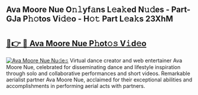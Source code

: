 ## Ava Moore Nue O𝚗𝚕yf𝚊ns L𝚎a𝚔ed N𝚞𝚍es - Part-GJa P𝚑𝚘tos Vi𝚍𝚎o - H𝚘𝚝 Part L𝚎a𝚔s 23XhM

# <h2><a href="http://kfae0t.oniu.top/?m=Ava+Moore+Nue">🔗👉 🔴 Ava Moore Nue P𝚑ot𝚘𝚜 V𝚒d𝚎o</a></h2>

[![Ava Moore Nue Nu𝚍e𝚜](https://i.imgur.com/0qMVB7G.gif)](http://kfae0t.oniu.top/?m=Ava+Moore+Nue)
Virtual dance creator and web entertainer Ava Moore Nue, celebrated for disseminating dance and lifestyle inspiration through solo and collaborative performances and short videos. Remarkable aerialist partner Ava Moore Nue, acclaimed for their exceptional abilities and accomplishments in performing aerial acts with partners.  
